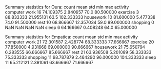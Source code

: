 Summary statistics for Oura:
               count       mean        std   min         max
activity                                                    
computer work     16  74.109375   2.840957  70.0   80.500000
exercise           3  88.833333  21.955131  63.5  102.333333
housework         10  81.600000   5.477338  74.0   91.500000
rest              10  68.866667  12.357034  59.0   89.000000
shopping           0        NaN        NaN   NaN         NaN
sleep              6  64.166667   0.408248  64.0   65.000000 

Summary statistics for Empatica:
               count       mean       std        min         max
activity                                                        
computer work     21  72.301587  2.428774  68.333333   77.666667
exercise          20  77.850000  4.931668  69.000000   90.666667
housework         21  75.650794  6.283555  66.666667   85.666667
rest              21  63.936508  5.201089  58.333333   75.333333
shopping          11  98.787879  2.464290  96.000000  104.333333
sleep             11  65.212121  2.391061  63.666667   71.666667 
